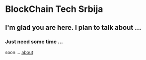 # BlockChain Tech Srbija

## I'm glad you are here. I plan to talk about ...
### Just need some time ...
soon ...
[about](https://infinitenigma.github.io/about.html)
